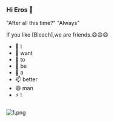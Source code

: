 ### Hi Eros 👋
"After all this time?"
"Always"
<!--
**Eroslone/Eroslone** is a ✨ _special_ ✨ repository because its `README.md` (this file) appears on your GitHub profile.

Here are some ideas to get you started:

- 🔭 I’m currently working on ...
- 🌱 I’m currently learning ...
- 👯 I’m looking to collaborate on ...
- 🤔 I’m looking for help with ...
- 💬 Ask me about ...
- 📫 How to reach me: ...
- 😄 Pronouns: ...
- ⚡ Fun fact: ...
-->
If you like [Bleach],we are friends.😄😄😄
- 🔭 I
- 🌱 want
- 👯 to
- 🤔 be
- 💬 a
- 📫 better
- 😄 man
- ⚡ !
###
![1.png](https://pfmanage.ytshy.net/uploads/images/dangjian/202209/02/dj_1662097940_XYXbtYXDpX.gif)
